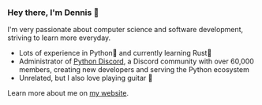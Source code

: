 ### Hey there, I'm Dennis 👋
I'm very passionate about computer science and software development, striving to learn more everyday. 
- Lots of experience in Python🐍 and currently learning Rust🦀
- Administrator of [Python Discord](https://git.pydis.com/), a Discord community with over 60,000 members, creating new developers and serving the Python ecosystem
- Unrelated, but I also love playing guitar 🎸

Learn more about me on [my website](https://dennispham.me/).
